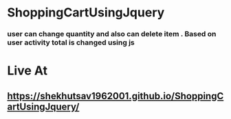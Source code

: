 # ShoppingCartUsingJquery

### user can change quantity and also can delete item . Based on user activity total is changed using js

# Live At
## https://shekhutsav1962001.github.io/ShoppingCartUsingJquery/
